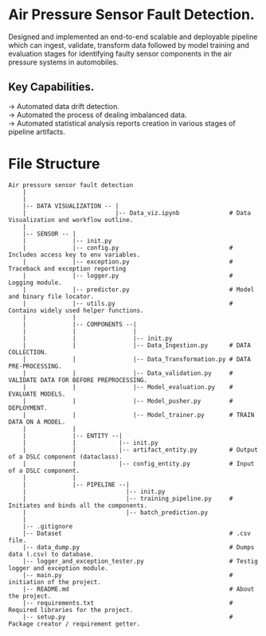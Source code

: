 # Air Pressure Sensor Fault Detection.
Designed and implemented an end-to-end scalable and deployable pipeline which can ingest, validate, transform data followed by model training and evaluation stages for identifying faulty sensor components in the air pressure systems in automobiles.

## Key Capabilities.
-> Automated data drift detection.  
-> Automated the process of dealing imbalanced data.  
-> Automated statistical analysis reports creation in various stages of pipeline artifacts.  

# File Structure
```
Air pressure sensor fault detection
    |
    |
    |-- DATA VISUALIZATION -- |
    |                         |-- Data_viz.ipynb              # Data Visualization and workflow outline.
    |
    |-- SENSOR -- |
    |             |-- init.py
    |             |-- config.py                               # Includes access key to env variables.
    |             |-- exception.py                            # Traceback and exception reporting
    |             |-- logger.py                               # Logging module.
    |             |-- predictor.py                            # Model and binary file locator. 
    |             |-- utils.py                                # Contains widely used helper functions.
    |             |
    |             |-- COMPONENTS --|
    |             |                |
    |             |                |-- init.py
    |             |                |-- Data_Ingestion.py      # DATA COLLECTION. 
    |             |                |-- Data_Transformation.py # DATA PRE-PROCESSING. 
    |             |                |-- Data_validation.py     # VALIDATE DATA FOR BEFORE PREPROCESSING.
    |             |                |-- Model_evaluation.py    # EVALUATE MODELS.
    |             |                |-- Model_pusher.py        # DEPLOYMENT.
    |             |                |-- Model_trainer.py       # TRAIN DATA ON A MODEL.
    |             |
    |             |-- ENTITY --|
    |             |            |-- init.py
    |             |            |-- artifact_entity.py         # Output of a DSLC component (dataclass).
    |             |            |-- config_entity.py           # Input of a DSLC component.
    |             |
    |             |-- PIPELINE --|
    |                            |-- init.py
    |                            |-- training_pipeline.py     # Initiates and binds all the components.
    |                            |-- batch_prediction.py      
    |
    |-- .gitignore
    |-- Dataset                                               # .csv file.
    |-- data_dump.py                                          # Dumps data (.csv) to database.
    |-- logger_and_exception_tester.py                        # Testig logger and exception module.
    |-- main.py                                               # initiation of the project.
    |-- README.md                                             # About the project.
    |-- requirements.txt                                      # Required libraries for the project.
    |-- setup.py                                              # Package creator / requirement getter.
```


